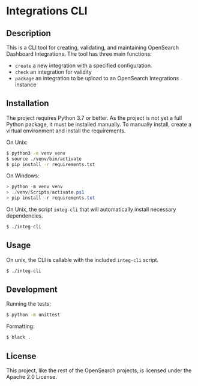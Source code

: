 # Integrations CLI

## Description

This is a CLI tool for creating, validating, and maintaining OpenSearch Dashboard Integrations.
The tool has three main functions:

- `create` a new integration with a specified configuration.
- `check` an integration for validity
- `package` an integration to be upload to an OpenSearch Integrations instance

## Installation

The project requires Python 3.7 or better.
As the project is not yet a full Python package, it must be installed manually.
To manually install, create a virtual environment and install the requirements.

On Unix:

```bash
$ python3 -m venv venv
$ source ./venv/bin/activate
$ pip install -r requirements.txt
```

On Windows:

```ps1
> python -m venv venv
> ./venv/Scripts/activate.ps1
> pip install -r requirements.txt
```

On Unix, the script `integ-cli` that will automatically install necessary dependencies.

```bash
$ ./integ-cli
```

## Usage

On unix, the CLI is callable with the included `integ-cli` script.

```bash
$ ./integ-cli
```

## Development

Running the tests:

```bash
$ python -m unittest
```

Formatting:

```bash
$ black .
```

## License

This project, like the rest of the OpenSearch projects, is licensed under the Apache 2.0 License.
